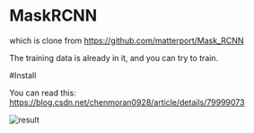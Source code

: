 # MaskRCNN

which is clone from https://github.com/matterport/Mask_RCNN

The training data is already in it, and you can try to train.

#Install

You can read this: https://blog.csdn.net/chenmoran0928/article/details/79999073

![result](MaskRCNN/result/1.png)
